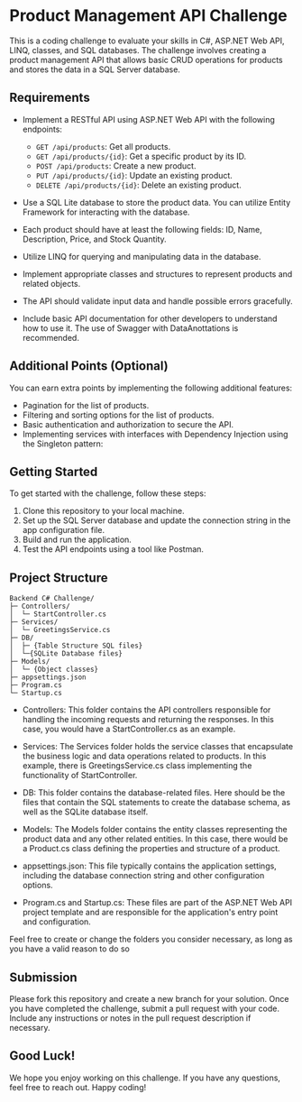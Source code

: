 # Product Management API Challenge

This is a coding challenge to evaluate your skills in C#, ASP.NET Web API, LINQ, classes, and SQL databases. The challenge involves creating a product management API that allows basic CRUD operations for products and stores the data in a SQL Server database.

## Requirements

- Implement a RESTful API using ASP.NET Web API with the following endpoints:
  - `GET /api/products`: Get all products.
  - `GET /api/products/{id}`: Get a specific product by its ID.
  - `POST /api/products`: Create a new product.
  - `PUT /api/products/{id}`: Update an existing product.
  - `DELETE /api/products/{id}`: Delete an existing product.

- Use a SQL Lite database to store the product data. You can utilize Entity Framework for interacting with the database.

- Each product should have at least the following fields: ID, Name, Description, Price, and Stock Quantity.

- Utilize LINQ for querying and manipulating data in the database.

- Implement appropriate classes and structures to represent products and related objects.

- The API should validate input data and handle possible errors gracefully.

- Include basic API documentation for other developers to understand how to use it. The use of Swagger with DataAnottations is recommended.

## Additional Points (Optional)

You can earn extra points by implementing the following additional features:

- Pagination for the list of products.
- Filtering and sorting options for the list of products.
- Basic authentication and authorization to secure the API.
- Implementing services with interfaces with Dependency Injection using the Singleton pattern: 

## Getting Started

To get started with the challenge, follow these steps:

1. Clone this repository to your local machine.
2. Set up the SQL Server database and update the connection string in the app configuration file.
3. Build and run the application.
4. Test the API endpoints using a tool like Postman.

## Project Structure

```
Backend C# Challenge/
├─ Controllers/
│  └─ StartController.cs
├─ Services/
│  └─ GreetingsService.cs
├─ DB/
│  ├─ {Table Structure SQL files}
│  └─{SQLite Database files}
├─ Models/
│  └─ {Object classes}
├─ appsettings.json
├─ Program.cs
└─ Startup.cs
```

- Controllers: This folder contains the API controllers responsible for handling the incoming requests and returning the responses. In this case, you would have a StartController.cs as an example.

- Services: The Services folder holds the service classes that encapsulate the business logic and data operations related to products. In this example, there is GreetingsService.cs class implementing the functionality of StartController.

- DB: This folder contains the database-related files. Here should be the files that contain the SQL statements to create the database schema, as well as the SQLite database itself. 

- Models: The Models folder contains the entity classes representing the product data and any other related entities. In this case, there would be a Product.cs class defining the properties and structure of a product.

- appsettings.json: This file typically contains the application settings, including the database connection string and other configuration options.

- Program.cs and Startup.cs: These files are part of the ASP.NET Web API project template and are responsible for the application's entry point and configuration.

Feel free to create or change the folders you consider necessary, as long as you have a valid reason to do so

## Submission

Please fork this repository and create a new branch for your solution. Once you have completed the challenge, submit a pull request with your code. Include any instructions or notes in the pull request description if necessary.

## Good Luck!

We hope you enjoy working on this challenge. If you have any questions, feel free to reach out. Happy coding!
